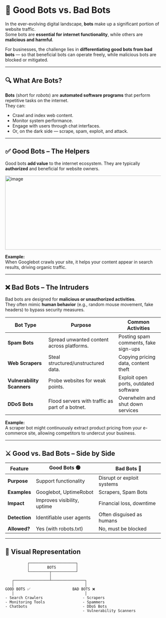 # 🤖 Good Bots vs. Bad Bots

In the ever-evolving digital landscape, **bots** make up a significant portion of website traffic.  
Some bots are **essential for internet functionality**, while others are **malicious and harmful**.  

For businesses, the challenge lies in **differentiating good bots from bad bots** — so that beneficial bots can operate freely, while malicious bots are blocked or mitigated.

---

## 🔍 What Are Bots?

**Bots** (short for *robots*) are **automated software programs** that perform repetitive tasks on the internet.  
They can:
- Crawl and index web content.
- Monitor system performance.
- Engage with users through chat interfaces.
- Or, on the dark side — scrape, spam, exploit, and attack.

---

## ✅ Good Bots – The Helpers

Good bots **add value** to the internet ecosystem. They are typically **authorized** and beneficial for website owners.

<img width="1148" height="239" alt="image" src="https://github.com/user-attachments/assets/3df0a8f8-6558-4172-be7b-afcdd36ae130" />

**Example:**  
When Googlebot crawls your site, it helps your content appear in search results, driving organic traffic.  

---

## ❌ Bad Bots – The Intruders

Bad bots are designed for **malicious or unauthorized activities**.  
They often mimic **human behavior** (e.g., random mouse movement, fake headers) to bypass security measures.

| Bot Type               | Purpose                                      | Common Activities |
|-------------------------|----------------------------------------------|------------------|
| **Spam Bots**           | Spread unwanted content across platforms.   | Posting spam comments, fake sign-ups |
| **Web Scrapers**        | Steal structured/unstructured data.          | Copying pricing data, content theft |
| **Vulnerability Scanners** | Probe websites for weak points.           | Exploit open ports, outdated software |
| **DDoS Bots**           | Flood servers with traffic as part of a botnet. | Overwhelm and shut down services |

**Example:**  
A scraper bot might continuously extract product pricing from your e-commerce site, allowing competitors to undercut your business.

---

## ⚔️ Good vs. Bad Bots – Side by Side

| Feature              | Good Bots 🟢             | Bad Bots 🔴                |
|----------------------|--------------------------|----------------------------|
| **Purpose**          | Support functionality    | Disrupt or exploit systems |
| **Examples**         | Googlebot, UptimeRobot   | Scrapers, Spam Bots        |
| **Impact**           | Improves visibility, uptime | Financial loss, downtime  |
| **Detection**        | Identifiable user agents | Often disguised as humans  |
| **Allowed?**         | Yes (with robots.txt)    | No, must be blocked        |

---

## 📌 Visual Representation

```plaintext
          ┌─────────────────────┐
          │        BOTS         │
          └─────────┬───────────┘
                    │
   ┌────────────────┴───────────────┐
   │                                │
GOOD BOTS ✅                   BAD BOTS ❌
   │                                │
- Search Crawlers                  - Scrapers
- Monitoring Tools                 - Spammers
- Chatbots                         - DDoS Bots
                                   - Vulnerability Scanners
